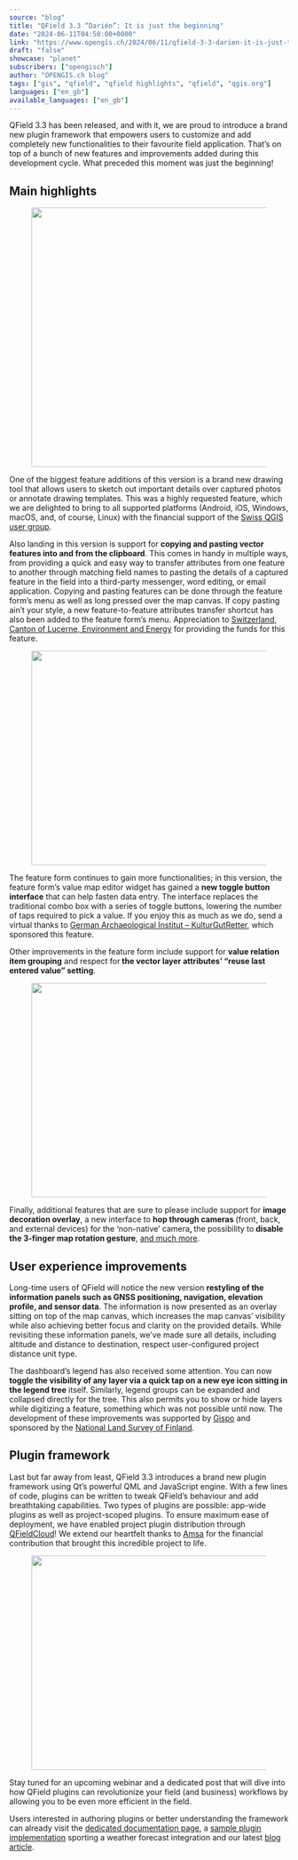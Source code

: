 ```yaml
---
source: "blog"
title: "QField 3.3 “Darién”: It is just the beginning"
date: "2024-06-11T04:50:00+0000"
link: "https://www.opengis.ch/2024/06/11/qfield-3-3-darien-it-is-just-the-beginning/"
draft: "false"
showcase: "planet"
subscribers: ["opengisch"]
author: "OPENGIS.ch blog"
tags: ["gis", "qfield", "qfield highlights", "qfield", "qgis.org"]
languages: ["en_gb"]
available_languages: ["en_gb"]
---
```


<p>QField 3.3 has been released, and with it, we are proud to introduce a brand new plugin framework that empowers users to customize and add completely new functionalities to their favourite field application. That’s on top of a bunch of new features and improvements added during this development cycle. What preceded this moment was just the beginning!</p>



<h2 class="wp-block-heading">Main highlights</h2>



<figure class="wp-block-image size-full"><img alt="" class="wp-image-14432" height="467" src="https://i0.wp.com/www.opengis.ch/wp-content/uploads/2024/06/33splash.png?resize=750%2C467&#038;ssl=1" width="750" /></figure>



<p>One of the biggest feature additions of this version is a brand new drawing tool that allows users to sketch out important details over captured photos or annotate drawing templates. This was a highly requested feature, which we are delighted to bring to all supported platforms (Android, iOS, Windows, macOS, and, of course, Linux) with the financial support of the <a href="http://qgis.ch">Swiss QGIS user group</a>.</p>



<p>Also landing in this version is support for <strong>copying and pasting vector features into and from the clipboard</strong>. This comes in handy in multiple ways, from providing a quick and easy way to transfer attributes from one feature to another through matching field names to pasting the details of a captured feature in the field into a third-party messenger, word editing, or email application. Copying and pasting features can be done through the feature form’s menu as well as long pressed over the map canvas. If copy pasting ain’t your style, a new feature-to-feature attributes transfer shortcut has also been added to the feature form’s menu. Appreciation to <a href="https://uwe.lu.ch/" rel="noreferrer noopener" target="_blank">Switzerland, Canton of Lucerne, Environment and Energy</a> for providing the funds for this feature.</p>



<figure class="wp-block-image size-full"><img alt="" class="wp-image-14468" height="386" src="https://i0.wp.com/www.opengis.ch/wp-content/uploads/2024/06/transfer_attributes-1.png?resize=750%2C386&#038;ssl=1" width="750" /></figure>



<p>The feature form continues to gain more functionalities; in this version, the feature form’s value map editor widget has gained a <strong>new toggle button interface</strong> that can help fasten data entry. The interface replaces the traditional combo box with a series of toggle buttons, lowering the number of taps required to pick a value. If you enjoy this as much as we do, send a virtual thanks to <a href="https://www.kulturgutretter.org/en/home-2/">German Archaeological Institut &#8211; KulturGutRetter</a>, which sponsored this feature.</p>



<p>Other improvements in the feature form include support for <strong>value relation item grouping</strong> and respect for<strong> the vector layer attributes’ &#8220;reuse last entered value&#8221; setting</strong>.</p>



<figure class="wp-block-image size-full"><img alt="" class="wp-image-14467" height="386" src="https://i0.wp.com/www.opengis.ch/wp-content/uploads/2024/06/value_map_buttons-1.png?resize=750%2C386&#038;ssl=1" width="750" /></figure>



<p>Finally, additional features that are sure to please include support for <strong>image decoration overlay</strong>, a new interface to <strong>hop through cameras </strong>(front, back, and external devices) for the ‘non-native’ camera<strong>, </strong>the possibility to<strong> disable the 3-finger map rotation gesture</strong>, <a href="https://github.com/opengisch/QField/releases/tag/v3.3.0">and much more</a>.</p>



<h2 class="wp-block-heading"><strong>User experience improvements</strong></h2>



<p>Long-time users of QField will notice the new version <strong>restyling of the information panels such as GNSS positioning, navigation, elevation profile, and sensor data</strong>. The information is now presented as an overlay sitting on top of the map canvas, which increases the map canvas&#8217; visibility while also achieving better focus and clarity on the provided details. While revisiting these information panels, we’ve made sure all details, including altitude and distance to destination, respect user-configured project distance unit type.</p>



<p>The dashboard’s legend has also received some attention. You can now <strong>toggle the visibility of any layer via a quick tap on a new eye icon sitting in the legend tree</strong> itself. Similarly, legend groups can be expanded and collapsed directly for the tree. This also permits you to show or hide layers while digitizing a feature, something which was not possible until now. The development of these improvements was supported by <a href="https://www.gispo.fi/en">Gispo</a> and sponsored by the <a href="https://www.maanmittauslaitos.fi/en">National Land Survey of Finland</a>.</p>



<h2 class="wp-block-heading"><strong>Plugin framework</strong></h2>



<p>Last but far away from least, QField 3.3 introduces a brand new plugin framework using Qt’s powerful QML and JavaScript engine. With a few lines of code, plugins can be written to tweak QField’s behaviour and add breathtaking capabilities. Two types of plugins are possible: app-wide plugins as well as project-scoped plugins. To ensure maximum ease of deployment, we have enabled project plugin distribution through <a href="https://qfield.cloud" rel="noreferrer noopener" target="_blank">QFieldCloud</a>! We extend our heartfelt thanks to <a href="https://www.amsa.it/en/cittadini" rel="noreferrer noopener" target="_blank">Amsa</a> for the financial contribution that brought this incredible project to life.</p>



<figure class="wp-block-image size-full"><img alt="" class="wp-image-14465" height="386" src="https://i0.wp.com/www.opengis.ch/wp-content/uploads/2024/06/plugin_manager-1.png?resize=750%2C386&#038;ssl=1" width="750" /></figure>



<p>Stay tuned for an upcoming webinar and a dedicated post that will dive into how QField plugins can revolutionize your field (and business) workflows by allowing you to be even more efficient in the field.</p>



<p>Users interested in authoring plugins or better understanding the framework can already visit the <a href="https://docs.qfield.org/how-to/plugins/" rel="noreferrer noopener" target="_blank">dedicated documentation page</a>, a <a href="https://github.com/opengisch/qfield-weather-forecast">sample plugin implementation</a> sporting a weather forecast integration and our latest <a href="https://www.opengis.ch/2024/06/18/supercharge-your-fieldwork-with-qfields-project-and-app-wide-plugins/">blog article</a>.</p>
